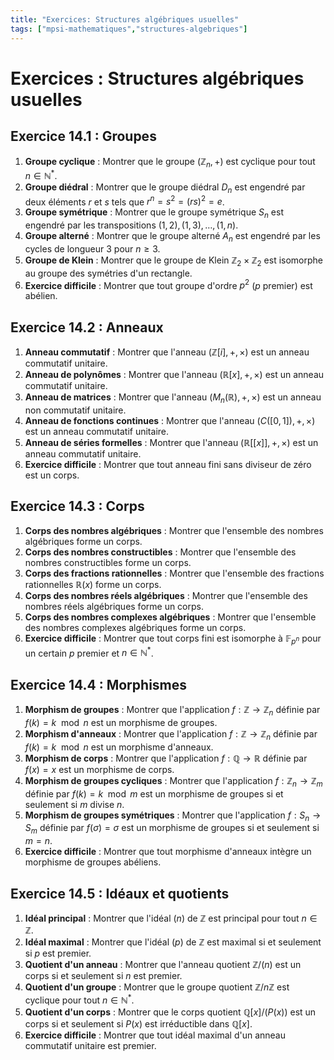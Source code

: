 ```yaml
---
title: "Exercices: Structures algébriques usuelles"
tags: ["mpsi-mathematiques","structures-algebriques"]
---
```


# Exercices : Structures algébriques usuelles

## Exercice 14.1 : Groupes

1. **Groupe cyclique** : Montrer que le groupe $(\mathbb{Z}_n, +)$ est cyclique pour tout $n \in \mathbb{N}^*$.
2. **Groupe diédral** : Montrer que le groupe diédral $D_n$ est engendré par deux éléments $r$ et $s$ tels que $r^n = s^2 = (rs)^2 = e$.
3. **Groupe symétrique** : Montrer que le groupe symétrique $S_n$ est engendré par les transpositions $(1,2), (1,3), \ldots, (1,n)$.
4. **Groupe alterné** : Montrer que le groupe alterné $A_n$ est engendré par les cycles de longueur $3$ pour $n \geq 3$.
5. **Groupe de Klein** : Montrer que le groupe de Klein $\mathbb{Z}_2 \times \mathbb{Z}_2$ est isomorphe au groupe des symétries d'un rectangle.
6. **Exercice difficile** : Montrer que tout groupe d'ordre $p^2$ ($p$ premier) est abélien.

## Exercice 14.2 : Anneaux

1. **Anneau commutatif** : Montrer que l'anneau $(\mathbb{Z}[i], +, \times)$ est un anneau commutatif unitaire.
2. **Anneau de polynômes** : Montrer que l'anneau $(\mathbb{R}[x], +, \times)$ est un anneau commutatif unitaire.
3. **Anneau de matrices** : Montrer que l'anneau $(M_n(\mathbb{R}), +, \times)$ est un anneau non commutatif unitaire.
4. **Anneau de fonctions continues** : Montrer que l'anneau $(C([0,1]), +, \times)$ est un anneau commutatif unitaire.
5. **Anneau de séries formelles** : Montrer que l'anneau $(\mathbb{R}[[x]], +, \times)$ est un anneau commutatif unitaire.
6. **Exercice difficile** : Montrer que tout anneau fini sans diviseur de zéro est un corps.

## Exercice 14.3 : Corps

1. **Corps des nombres algébriques** : Montrer que l'ensemble des nombres algébriques forme un corps.
2. **Corps des nombres constructibles** : Montrer que l'ensemble des nombres constructibles forme un corps.
3. **Corps des fractions rationnelles** : Montrer que l'ensemble des fractions rationnelles $\mathbb{R}(x)$ forme un corps.
4. **Corps des nombres réels algébriques** : Montrer que l'ensemble des nombres réels algébriques forme un corps.
5. **Corps des nombres complexes algébriques** : Montrer que l'ensemble des nombres complexes algébriques forme un corps.
6. **Exercice difficile** : Montrer que tout corps fini est isomorphe à $\mathbb{F}_{p^n}$ pour un certain $p$ premier et $n \in \mathbb{N}^*$.

## Exercice 14.4 : Morphismes

1. **Morphism de groupes** : Montrer que l'application $f: \mathbb{Z} \to \mathbb{Z}_n$ définie par $f(k) = k \mod n$ est un morphisme de groupes.
2. **Morphism d'anneaux** : Montrer que l'application $f: \mathbb{Z} \to \mathbb{Z}_n$ définie par $f(k) = k \mod n$ est un morphisme d'anneaux.
3. **Morphism de corps** : Montrer que l'application $f: \mathbb{Q} \to \mathbb{R}$ définie par $f(x) = x$ est un morphisme de corps.
4. **Morphism de groupes cycliques** : Montrer que l'application $f: \mathbb{Z}_n \to \mathbb{Z}_m$ définie par $f(k) = k \mod m$ est un morphisme de groupes si et seulement si $m$ divise $n$.
5. **Morphism de groupes symétriques** : Montrer que l'application $f: S_n \to S_m$ définie par $f(\sigma) = \sigma$ est un morphisme de groupes si et seulement si $m = n$.
6. **Exercice difficile** : Montrer que tout morphisme d'anneaux intègre un morphisme de groupes abéliens.

## Exercice 14.5 : Idéaux et quotients

1. **Idéal principal** : Montrer que l'idéal $(n)$ de $\mathbb{Z}$ est principal pour tout $n \in \mathbb{Z}$.
2. **Idéal maximal** : Montrer que l'idéal $(p)$ de $\mathbb{Z}$ est maximal si et seulement si $p$ est premier.
3. **Quotient d'un anneau** : Montrer que l'anneau quotient $\mathbb{Z}/(n)$ est un corps si et seulement si $n$ est premier.
4. **Quotient d'un groupe** : Montrer que le groupe quotient $\mathbb{Z}/n\mathbb{Z}$ est cyclique pour tout $n \in \mathbb{N}^*$.
5. **Quotient d'un corps** : Montrer que le corps quotient $\mathbb{Q}[x]/(P(x))$ est un corps si et seulement si $P(x)$ est irréductible dans $\mathbb{Q}[x]$.
6. **Exercice difficile** : Montrer que tout idéal maximal d'un anneau commutatif unitaire est premier.
